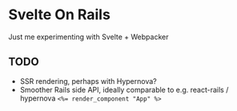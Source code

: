 # Svelte On Rails

Just me experimenting with Svelte + Webpacker

## TODO

- SSR rendering, perhaps with Hypernova?
- Smoother Rails side API, ideally comparable to e.g. react-rails / hypernova `<%= render_component "App" %>`
